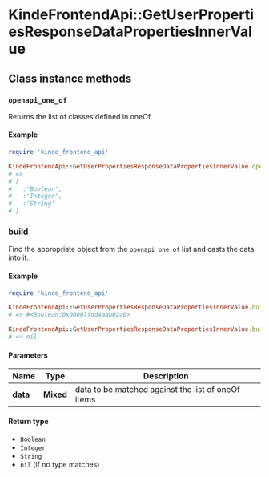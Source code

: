 # KindeFrontendApi::GetUserPropertiesResponseDataPropertiesInnerValue

## Class instance methods

### `openapi_one_of`

Returns the list of classes defined in oneOf.

#### Example

```ruby
require 'kinde_frontend_api'

KindeFrontendApi::GetUserPropertiesResponseDataPropertiesInnerValue.openapi_one_of
# =>
# [
#   :'Boolean',
#   :'Integer',
#   :'String'
# ]
```

### build

Find the appropriate object from the `openapi_one_of` list and casts the data into it.

#### Example

```ruby
require 'kinde_frontend_api'

KindeFrontendApi::GetUserPropertiesResponseDataPropertiesInnerValue.build(data)
# => #<Boolean:0x00007fdd4aab02a0>

KindeFrontendApi::GetUserPropertiesResponseDataPropertiesInnerValue.build(data_that_doesnt_match)
# => nil
```

#### Parameters

| Name | Type | Description |
| ---- | ---- | ----------- |
| **data** | **Mixed** | data to be matched against the list of oneOf items |

#### Return type

- `Boolean`
- `Integer`
- `String`
- `nil` (if no type matches)

